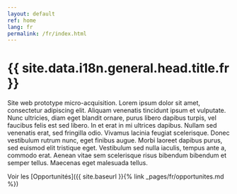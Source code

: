 ```yaml
---
layout: default
ref: home
lang: fr
permalink: /fr/index.html
---
```


<h1 property="name" id="wb-cont">{{ site.data.i18n.general.head.title.fr }}</h1>

Site web prototype micro-acquisition.
Lorem ipsum dolor sit amet, consectetur adipiscing elit.
Aliquam venenatis tincidunt ipsum et vulputate.
Nunc ultricies, diam eget blandit ornare, purus libero dapibus turpis, vel faucibus felis est sed libero.
In et erat in mi ultrices dapibus. Nullam sed venenatis erat, sed fringilla odio.
Vivamus lacinia feugiat scelerisque. Donec vestibulum rutrum nunc, eget finibus augue.
Morbi laoreet dapibus purus, sed euismod elit tristique eget.
Vestibulum sed nulla iaculis, tempus ante a, commodo erat.
Aenean vitae sem scelerisque risus bibendum bibendum et semper tellus.
Maecenas eget malesuada tellus.

Voir les [Opportunités]({{ site.baseurl }}{% link _pages/fr/opportunites.md %})
